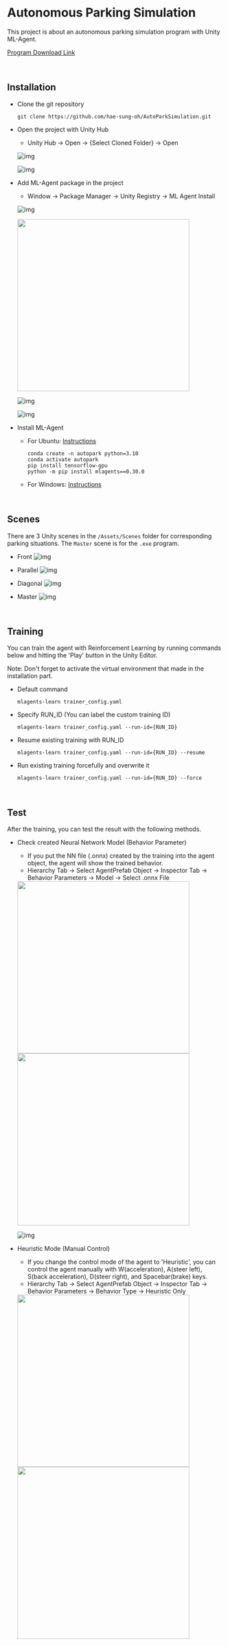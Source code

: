 # Autonomous Parking Simulation
This project is about an autonomous parking simulation program with Unity ML-Agent.

[Program Download Link](https://drive.google.com/file/d/1nP-ikZiklXb_1zPpwrG-GXffE2ixzpMr/view?usp=sharing)

<br/>

## Installation
* Clone the git repository
    ```
    git clone https://github.com/hae-sung-oh/AutoParkSimulation.git
    ```

* Open the project with Unity Hub
    * Unity Hub -> Open -> {Select Cloned Folder} -> Open

    ![img](/images/1.png)

    ![img](/images/2.png)

* Add ML-Agent package in the project
    * Window -> Package Manager -> Unity Registry -> ML Agent Install

    ![img](/images/3.png)

    <!-- ![img](/images/4.png) -->
    <img src="./images/4.png" width="400">

    ![img](/images/5.png)
    
    ![img](/images/6.png)

* Install ML-Agent
    * For Ubuntu: [Instructions](https://github.com/Unity-Technologies/ml-agents/blob/develop/docs/Installation.md)
        ```
        conda create -n autopark python=3.10
        conda activate autopark
        pip install tensorflow-gpu
        python -m pip install mlagents==0.30.0
        ```

    * For Windows: [Instructions](https://github.com/Unity-Technologies/ml-agents/blob/develop/docs/Installation-Anaconda-Windows.md)


<br/> 

## Scenes
There are 3 Unity scenes in the `/Assets/Scenes` folder for corresponding parking situations. The `Master` scene is for the `.exe` program.

* Front
    ![img](/images/7.png)

* Parallel
    ![img](/images/8.png)

* Diagonal
    ![img](/images/9.png)

* Master
    ![img](/images/10.png)


<br/>

## Training
You can train the agent with Reinforcement Learning by running commands below and hitting the 'Play' button in the Unity Editor.

Note: Don't forget to activate the virtual environment that made in the installation part.

* Default command
    ```
    mlagents-learn trainer_config.yaml
    ```

* Specify RUN_ID (You can label the custom training ID)
    ```
    mlagents-learn trainer_config.yaml --run-id={RUN_ID}
    ```

* Resume existing training with RUN_ID
    ```
    mlagents-learn trainer_config.yaml --run-id={RUN_ID} --resume
    ```

* Run existing training forcefully and overwrite it
    ```
    mlagents-learn trainer_config.yaml --run-id={RUN_ID} --force
    ```


<br/>

## Test
After the training, you can test the result with the following methods.

* Check created Neural Network Model (Behavior Parameter)

    * If you put the NN file (.onnx) created by the training into the agent object, the agent will show the trained behavior.
    * Hierarchy Tab -> Select AgentPrefab Object -> Inspector Tab -> Behavior Parameters -> Model -> Select .onnx File

    <img src="./images/11.png" width="400">

    <img src="./images/12.png" width="400">

    ![img](/images/13.png)

* Heuristic Mode (Manual Control)

    * If you change the control mode of the agent to 'Heuristic', you can control the agent manually with W(acceleration), A(steer left), S(back acceleration), D(steer right), and Spacebar(brake) keys.
    * Hierarchy Tab -> Select AgentPrefab Object -> Inspector Tab -> Behavior Parameters -> Behavior Type -> Heuristic Only

    <img src="./images/11.png" width="400">

    <img src="./images/14.png" width="400">
